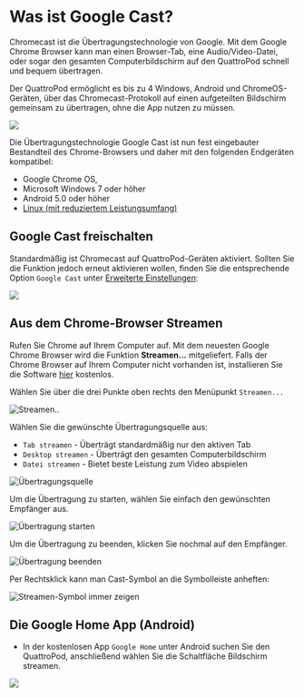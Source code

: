 # Was ist Google Cast?

Chromecast ist die Übertragungstechnologie von Google. Mit dem Google Chrome Browser kann man einen Browser-Tab, eine Audio/Video-Datei, oder sogar den gesamten Computerbildschirm auf den QuattroPod schnell und bequem übertragen. 

Der QuattroPod ermöglicht es bis zu 4 Windows, Android und ChromeOS-Geräten, über das Chromecast-Protokoll auf einen aufgeteilten Bildschirm gemeinsam zu übertragen, ohne die App nutzen zu müssen.

![](/assets/img/Chrome_select_stream2.png)

Die Übertragungstechnologie Google Cast ist nun fest eingebauter Bestandteil des Chrome-Browsers und daher mit den folgenden Endgeräten kompatibel: 

* Google Chrome OS,
* Microsoft Windows 7 oder höher
* Android 5.0 oder höher
* [Linux (mit reduziertem Leistungsumfang)](linux.md)

## Google Cast freischalten

Standardmäßig ist Chromecast auf QuattroPod-Geräten aktiviert. Sollten Sie die Funktion jedoch erneut aktivieren wollen, finden Sie die entsprechende Option `Google Cast` unter [Erweiterte Einstellungen](adv.settings.md#Chromecast):

![](/assets/img/Chromecast-support.png)

## Aus dem Chrome-Browser Streamen

Rufen Sie Chrome auf Ihrem Computer auf. Mit dem neuesten Google Chrome Browser wird die Funktion **Streamen...** mitgeliefert. Falls der Chrome Browser auf Ihrem Computer nicht vorhanden ist, installieren Sie die Software [hier](http://google.de/chrome) kostenlos.

Wählen Sie über die drei Punkte oben rechts den Menüpunkt `Streamen...`

![Streamen..](/assets/img/Chrome_stream.png)

Wählen Sie die gewünschte Übertragungsquelle aus:

+ `Tab streamen` - Überträgt standardmäßig nur den aktiven Tab
+ `Desktop streamen` - Überträgt den gesamten Computerbildschirm 
+ `Datei streamen` - Bietet beste Leistung zum Video abspielen

![Übertragungsquelle](/assets/img/Chrome_select_stream2.png)

Um die Übertragung zu starten, wählen Sie einfach den gewünschten Empfänger aus.

![Übertragung starten](/assets/img/Chrome_start_stream.png)

Um die Übertragung zu beenden, klicken Sie nochmal auf den Empfänger.

![Übertragung beenden](/assets/img/end_stream.png)

Per Rechtsklick kann man Cast-Symbol an die Symbolleiste anheften:

![Streamen-Symbol immer zeigen](/assets/img/Always_show_icon.png)

## Die Google Home App (Android)

* In der kostenlosen App `Google Home` unter Android suchen Sie den QuattroPod, anschließend wählen Sie die Schaltfläche Bildschirm streamen.

![](/assets/img/GooleHomeAppStore.png)



